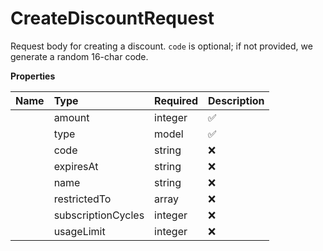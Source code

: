 # CreateDiscountRequest

Request body for creating a discount. `code` is optional; if not provided, we generate a random 16-char code.

**Properties**

| Name | Type | Required | Description |
| :-------- | :----------| :----------| :----------|
    | amount | integer | ✅ | The discount amount. - If `discount_type` is **not** `percentage`, `amount` is in **USD cents**. For example, `100` means `$1.00`.   Only USD is allowed. - If `discount_type` **is** `percentage`, `amount` is in **basis points**. For example, `540` means `5.4%`. Must be at least 1. |
    | type | model | ✅ |  |
    | code | string | ❌ | Optionally supply a code (will be uppercased). - Must be at least 3 characters if provided. - If omitted, a random 16-character code is generated. |
    | expiresAt | string | ❌ | When the discount expires, if ever. |
    | name | string | ❌ |  |
    | restrictedTo | array | ❌ | List of product IDs to restrict usage (if any). |
    | subscriptionCycles | integer | ❌ | Number of subscription billing cycles this discount is valid for. If not provided, the discount will be applied indefinitely to all recurring payments related to the subscription. |
    | usageLimit | integer | ❌ | How many times this discount can be used (if any). Must be \>= 1 if provided. |




<!-- This file was generated by liblab | https://liblab.com/ -->